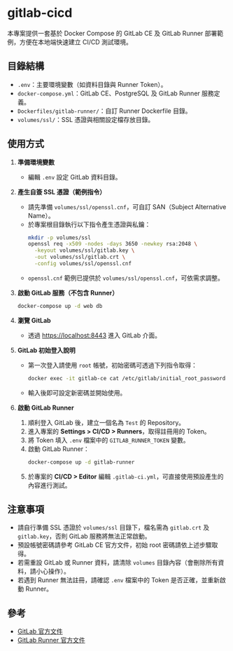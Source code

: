 # gitlab-cicd

本專案提供一套基於 Docker Compose 的 GitLab CE 及 GitLab Runner 部署範例，方便在本地端快速建立 CI/CD 測試環境。

## 目錄結構

- `.env`：主要環境變數（如資料目錄與 Runner Token）。
- `docker-compose.yml`：GitLab CE、PostgreSQL 及 GitLab Runner 服務定義。
- `Dockerfiles/gitlab-runner/`：自訂 Runner Dockerfile 目錄。
- `volumes/ssl/`：SSL 憑證與相關設定檔存放目錄。

## 使用方式

1. **準備環境變數**
   - 編輯 `.env` 設定 GitLab 資料目錄。

2. **產生自簽 SSL 憑證（範例指令）**
   - 請先準備 `volumes/ssl/openssl.cnf`，可自訂 SAN（Subject Alternative Name）。
   - 於專案根目錄執行以下指令產生憑證與私鑰：
     ```sh
     mkdir -p volumes/ssl
     openssl req -x509 -nodes -days 3650 -newkey rsa:2048 \
       -keyout volumes/ssl/gitlab.key \
       -out volumes/ssl/gitlab.crt \
       -config volumes/ssl/openssl.cnf
     ```
   - `openssl.cnf` 範例已提供於 `volumes/ssl/openssl.cnf`，可依需求調整。

3. **啟動 GitLab 服務（不包含 Runner）**
   ```sh
   docker-compose up -d web db
   ```

4. **瀏覽 GitLab**
   - 透過 [https://localhost:8443](https://localhost:8443) 進入 GitLab 介面。

5. **GitLab 初始登入說明**
   - 第一次登入請使用 `root` 帳號，初始密碼可透過下列指令取得：
     ```sh
     docker exec -it gitlab-ce cat /etc/gitlab/initial_root_password
     ```
   - 輸入後即可設定新密碼並開始使用。

6. **啟動 GitLab Runner**
   1. 順利登入 GitLab 後，建立一個名為 `Test` 的 Repository。
   2. 進入專案的 **Settings > CI/CD > Runners**，取得註冊用的 Token。
   3. 將 Token 填入 `.env` 檔案中的 `GITLAB_RUNNER_TOKEN` 變數。
   4. 啟動 GitLab Runner：
      ```sh
      docker-compose up -d gitlab-runner
      ```
   5. 於專案的 **CI/CD > Editor** 編輯 `.gitlab-ci.yml`，可直接使用預設產生的內容進行測試。

## 注意事項

- 請自行準備 SSL 憑證於 `volumes/ssl` 目錄下，檔名需為 `gitlab.crt` 及 `gitlab.key`，否則 GitLab 服務將無法正常啟動。
- 預設帳號密碼請參考 GitLab CE 官方文件，初始 root 密碼請依上述步驟取得。
- 若需重設 GitLab 或 Runner 資料，請清除 `volumes` 目錄內容（會刪除所有資料，請小心操作）。
- 若遇到 Runner 無法註冊，請確認 `.env` 檔案中的 Token 是否正確，並重新啟動 Runner。

## 參考

- [GitLab 官方文件](https://docs.gitlab.com/omnibus/docker/)
- [GitLab Runner 官方文件](https://docs.gitlab.com/runner/)